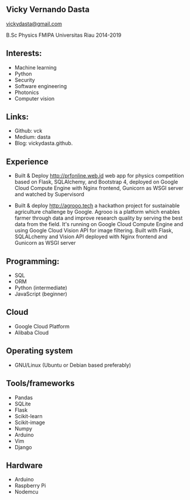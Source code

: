 Vicky Vernando Dasta
--------------------
vickydasta@gmail.com

B.Sc Physics
FMIPA Universitas Riau 2014-2019

Interests:
----------

- Machine learning
- Python 
- Security
- Software engineering
- Photonics
- Computer vision


Links:
------

- Github: vck
- Medium: dasta
- Blog: vickydasta.github.

Experience
----

- Built & Deploy http://prfonline.web.id web app for physics competition based on Flask, SQLAlchemy, and Bootstrap 4, deployed on Google Cloud Compute Engine with Nginx frontend, Gunicorn as WSGI server and watched by Supervisord 

- Built & deploy http://agrooo.tech a hackathon project for sustainable agriculture challenge by Google. Agrooo is a platform which enables farmer through data and improve research quality by serving the best data from the field. It's running on Google Cloud Compute Engine and using Google Cloud Vision API for image filtering. Built with Flask, SQLALchemy and Vision API deployed with Nginx frontend and Gunicorn as WSGI server 

Programming:
-----------

- SQL
- ORM
- Python (intermediate)
- JavaScript (beginner)

Cloud
-----

- Google Cloud Platform
- Alibaba Cloud

Operating system
----------------

- GNU/Linux (Ubuntu or Debian based preferably)


Tools/frameworks
----------------

- Pandas
- SQLite
- Flask 
- Scikit-learn
- Scikit-image
- Numpy
- Arduino
- Vim
- Django

Hardware
--------

- Arduino
- Raspberry Pi
- Nodemcu

